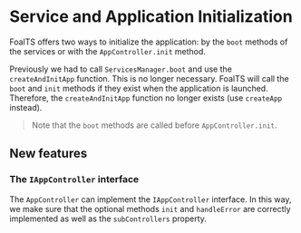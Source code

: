 # Service and Application Initialization

FoalTS offers two ways to initialize the application: by the `boot` methods of the services or with the `AppController.init` method.

Previously we had to call `ServicesManager.boot` and use the `createAndInitApp` function. This is no longer necessary. FoalTS will call the `boot` and `init` methods if they exist when the application is launched. Therefore, the `createAndInitApp` function no longer exists (use `createApp` instead).

> Note that the `boot` methods are called before `AppController.init`.

## New features

### The `IAppController` interface

The `AppController` can implement the `IAppController` interface. In this way, we make sure that the optional methods `init` and `handleError` are correctly implemented as well as the `subControllers` property.
